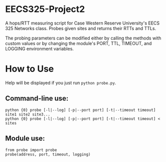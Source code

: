 EECS325-Project2
================

A hops/RTT measuring script for Case Western Reserve University's EECS 325 Networks class. Probes given sites and returns their RTTs and TTLs.

The probing parameters can be modified either by calling the methods with
custom values or by changing the module's PORT, TTL, TIMEOUT, and LOGGING
environment variables.

# How to Use
Help will be displayed if you just run `python probe.py`.

## Command-line use:
    python {0} probe [-l|--log] [-p|--port port] [-t|--timeout timeout] site1 site2 site3...
    python {0} probe [-l|--log] [-p|--port port] [-t|--timeout timeout] < sites

## Module use:
    from probe import probe
    probe(address, port, timeout, logging)
